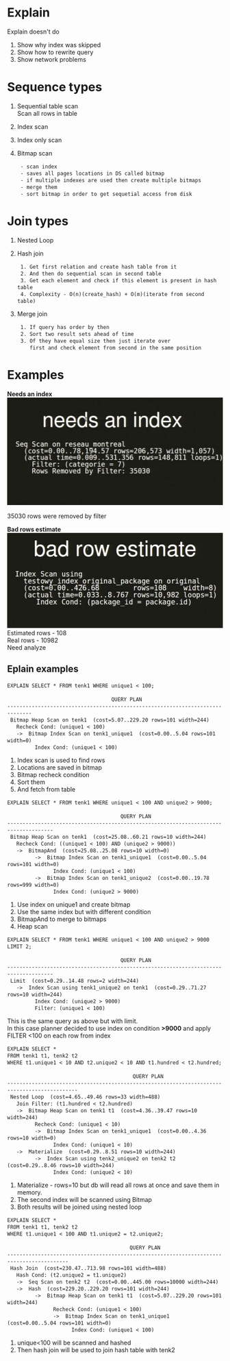 # Explain
Explain doesn't do
1. Show why index was skipped
2. Show how to rewrite query
3. Show network problems



# Sequence types
1. Sequential table scan\
		Scan all rows in table
2. Index scan
3. Index only scan 
4. Bitmap scan 

		- scan index
		- saves all pages locations in DS called bitmap
		- if multiple indexes are used then create multiple bitmaps
		- merge them
		- sort bitmap in order to get sequetial access from disk

# Join types
1. Nested Loop
2. Hash join

		1. Get first relation and create hash table from it
		2. And then do sequential scan in second table
		3. Get each element and check if this element is present in hash table
		4. Complexity - O(n)(create_hash) + O(m)(iterate from second table)
3. Merge join

		1. If query has order by then
		2. Sort two result sets ahead of time
		3. Of they have equal size then just iterate over
	       first and check element from second in the same position
		   
# Examples
**Needs an index**
![need index](needs_an_index.png)

35030 rows were removed by filter 

**Bad rows estimate**
![Bad rows estimate](bad_rows_estimate.png)
Estimated rows - 108\
Real rows - 10982\
Need analyze



## Eplain examples
```
EXPLAIN SELECT * FROM tenk1 WHERE unique1 < 100;

                                  QUERY PLAN
------------------------------------------------------------------------------
 Bitmap Heap Scan on tenk1  (cost=5.07..229.20 rows=101 width=244)
   Recheck Cond: (unique1 < 100)
   ->  Bitmap Index Scan on tenk1_unique1  (cost=0.00..5.04 rows=101 width=0)
         Index Cond: (unique1 < 100)
```

1. Index scan is used to find rows
2. Locations are saved in bitmap
3. Bitmap recheck condition
4. Sort them
5. And fetch from table

```
EXPLAIN SELECT * FROM tenk1 WHERE unique1 < 100 AND unique2 > 9000;

                                     QUERY PLAN
-------------------------------------------------------------------------------------
 Bitmap Heap Scan on tenk1  (cost=25.08..60.21 rows=10 width=244)
   Recheck Cond: ((unique1 < 100) AND (unique2 > 9000))
   ->  BitmapAnd  (cost=25.08..25.08 rows=10 width=0)
         ->  Bitmap Index Scan on tenk1_unique1  (cost=0.00..5.04 rows=101 width=0)
               Index Cond: (unique1 < 100)
         ->  Bitmap Index Scan on tenk1_unique2  (cost=0.00..19.78 rows=999 width=0)
               Index Cond: (unique2 > 9000)
```

1. Use index on unique1 and create bitmap
2. Use the same index but with different condition
3. BitmapAnd to merge to bitmaps
4. Heap scan

```
EXPLAIN SELECT * FROM tenk1 WHERE unique1 < 100 AND unique2 > 9000 LIMIT 2;

                                     QUERY PLAN
-------------------------------------------------------------------------------------
 Limit  (cost=0.29..14.48 rows=2 width=244)
   ->  Index Scan using tenk1_unique2 on tenk1  (cost=0.29..71.27 rows=10 width=244)
         Index Cond: (unique2 > 9000)
         Filter: (unique1 < 100)
```

This is the same query as above but with limit.\
In this case planner decided to use index on condition **>9000**
and apply FILTER <100 on each row from index

```
EXPLAIN SELECT *
FROM tenk1 t1, tenk2 t2
WHERE t1.unique1 < 10 AND t2.unique2 < 10 AND t1.hundred < t2.hundred;

                                         QUERY PLAN
---------------------------------------------------------------------------------------------
 Nested Loop  (cost=4.65..49.46 rows=33 width=488)
   Join Filter: (t1.hundred < t2.hundred)
   ->  Bitmap Heap Scan on tenk1 t1  (cost=4.36..39.47 rows=10 width=244)
         Recheck Cond: (unique1 < 10)
         ->  Bitmap Index Scan on tenk1_unique1  (cost=0.00..4.36 rows=10 width=0)
               Index Cond: (unique1 < 10)
   ->  Materialize  (cost=0.29..8.51 rows=10 width=244)
         ->  Index Scan using tenk2_unique2 on tenk2 t2  (cost=0.29..8.46 rows=10 width=244)
               Index Cond: (unique2 < 10)
```

1. Materialize - rows=10 but db will read all rows at once and save them in memory.
2. The second index will be scanned using Bitmap
3. Both results will be joined using nested loop

```
EXPLAIN SELECT *
FROM tenk1 t1, tenk2 t2
WHERE t1.unique1 < 100 AND t1.unique2 = t2.unique2;

                                        QUERY PLAN
------------------------------------------------------------------------------------------
 Hash Join  (cost=230.47..713.98 rows=101 width=488)
   Hash Cond: (t2.unique2 = t1.unique2)
   ->  Seq Scan on tenk2 t2  (cost=0.00..445.00 rows=10000 width=244)
   ->  Hash  (cost=229.20..229.20 rows=101 width=244)
         ->  Bitmap Heap Scan on tenk1 t1  (cost=5.07..229.20 rows=101 width=244)
               Recheck Cond: (unique1 < 100)
               ->  Bitmap Index Scan on tenk1_unique1  (cost=0.00..5.04 rows=101 width=0)
                     Index Cond: (unique1 < 100)
```

1. unique<100 will be scanned and hashed
2. Then hash join will be used to join hash table with tenk2
